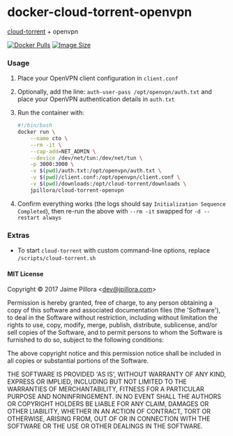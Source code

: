 # docker-cloud-torrent-openvpn

[cloud-torrent](https://github.com/jpillora/cloud-torrent) + openvpn

[![Docker Pulls](https://img.shields.io/docker/pulls/jpillora/cloud-torrent-openvpn.svg)][dockerhub]
[![Image Size](https://images.microbadger.com/badges/image/jpillora/cloud-torrent-openvpn.svg)][dockerhub]

[dockerhub]: https://hub.docker.com/r/jpillora/cloud-torrent-openvpn/

### Usage

1. Place your OpenVPN client configuration in `client.conf` 
1. Optionally, add the line: `auth-user-pass /opt/openvpn/auth.txt` and place your OpenVPN authentication details in `auth.txt`
1. Run the container with:

    ```sh
    #!/bin/bash
    docker run \
        --name cto \
        --rm -it \
        --cap-add=NET_ADMIN \
        --device /dev/net/tun:/dev/net/tun \
        -p 3000:3000 \
        -v $(pwd)/auth.txt:/opt/openvpn/auth.txt \
        -v $(pwd)/client.conf:/opt/openvpn/client.conf \
        -v $(pwd)/downloads:/opt/cloud-torrent/downloads \
        jpillora/cloud-torrent-openvpn
    ```

1. Confirm everything works (the logs should say `Initialization Sequence Completed`), then re-run the above with `--rm -it` swapped for `-d --restart always`

### Extras

* To start `cloud-torrent` with custom command-line options, replace `/scripts/cloud-torrent.sh`

#### MIT License

Copyright &copy; 2017 Jaime Pillora &lt;dev@jpillora.com&gt;

Permission is hereby granted, free of charge, to any person obtaining
a copy of this software and associated documentation files (the
'Software'), to deal in the Software without restriction, including
without limitation the rights to use, copy, modify, merge, publish,
distribute, sublicense, and/or sell copies of the Software, and to
permit persons to whom the Software is furnished to do so, subject to
the following conditions:

The above copyright notice and this permission notice shall be
included in all copies or substantial portions of the Software.

THE SOFTWARE IS PROVIDED 'AS IS', WITHOUT WARRANTY OF ANY KIND,
EXPRESS OR IMPLIED, INCLUDING BUT NOT LIMITED TO THE WARRANTIES OF
MERCHANTABILITY, FITNESS FOR A PARTICULAR PURPOSE AND NONINFRINGEMENT.
IN NO EVENT SHALL THE AUTHORS OR COPYRIGHT HOLDERS BE LIABLE FOR ANY
CLAIM, DAMAGES OR OTHER LIABILITY, WHETHER IN AN ACTION OF CONTRACT,
TORT OR OTHERWISE, ARISING FROM, OUT OF OR IN CONNECTION WITH THE
SOFTWARE OR THE USE OR OTHER DEALINGS IN THE SOFTWARE.
